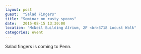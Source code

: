 ```yaml
---
layout: post
guest:  "Salad Fingers"
title: "Seminar on rusty spoons"
date:   2015-08-15 13:30:00
location: "McNeil Building Atrium, 2F <br>3718 Locust Walk"
categories: event
---
```

Salad fingers is coming to Penn.
